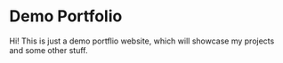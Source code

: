 # Demo Portfolio

Hi! This is just a demo portflio website, which will showcase my projects and some other stuff.